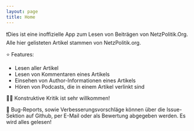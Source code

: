 ```yaml
---
layout: page
title: Home
---
```


❗️Dies ist eine inoffizielle App zum Lesen von Beiträgen von NetzPolitik.Org.
Alle hier gelisteten Artikel stammen von NetzPolitik.org.

⭐️ Features:
 - Lesen aller Artikel
 - Lesen von Kommentaren eines Artikels
 - Einsehen von Author-Informationen eines Artikels
 - Hören von Podcasts, die in einem Artikel verlinkt sind

🙏🏻 Konstruktive Kritik ist sehr willkommen!

🐜 Bug-Reports, sowie Verbesserungsvorschläge können über die Issue-Sektion auf Github, per E-Mail oder als Bewertung abgegeben werden. Es wird alles gelesen!
